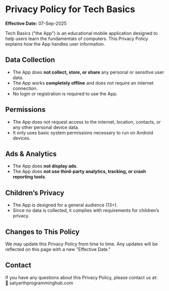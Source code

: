 # Privacy Policy for Tech Basics

**Effective Date:** 07-Sep-2025

Tech Basics ("the App") is an educational mobile application designed to help users learn the fundamentals of computers. This Privacy Policy explains how the App handles user information.

## Data Collection
- The App does **not collect, store, or share** any personal or sensitive user data.
- The App works **completely offline** and does not require an internet connection.
- No login or registration is required to use the App.

## Permissions
- The App does not request access to the internet, location, contacts, or any other personal device data.
- It only uses basic system permissions necessary to run on Android devices.

## Ads & Analytics
- The App does **not display ads**.
- The App does **not use third-party analytics, tracking, or crash reporting tools**.

## Children’s Privacy
- The App is designed for a general audience (13+).
- Since no data is collected, it complies with requirements for children’s privacy.

## Changes to This Policy
We may update this Privacy Policy from time to time. Any updates will be reflected on this page with a new "Effective Date."

## Contact
If you have any questions about this Privacy Policy, please contact us at:  
📧 satyarthprogramminghub.com
